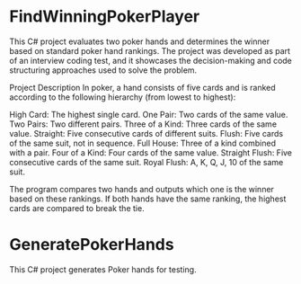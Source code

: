 # FindWinningPokerPlayer

This C# project evaluates two poker hands and determines the winner based on standard poker hand rankings. The project was developed as part of an interview coding test, and it showcases the decision-making and code structuring approaches used to solve the problem.

Project Description
In poker, a hand consists of five cards and is ranked according to the following hierarchy (from lowest to highest):

High Card: The highest single card.
One Pair: Two cards of the same value.
Two Pairs: Two different pairs.
Three of a Kind: Three cards of the same value.
Straight: Five consecutive cards of different suits.
Flush: Five cards of the same suit, not in sequence.
Full House: Three of a kind combined with a pair.
Four of a Kind: Four cards of the same value.
Straight Flush: Five consecutive cards of the same suit.
Royal Flush: A, K, Q, J, 10 of the same suit.

The program compares two hands and outputs which one is the winner based on these rankings. If both hands have the same ranking, the highest cards are compared to break the tie.

# GeneratePokerHands

This C# project generates Poker hands for testing.

